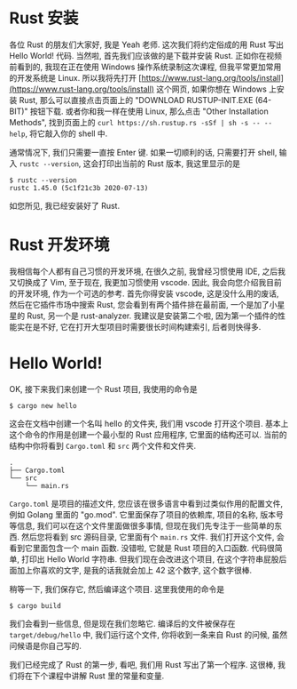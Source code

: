 # Rust 安装

各位 Rust 的朋友们大家好, 我是 Yeah 老师. 这次我们将约定俗成的用 Rust 写出 Hello World! 代码. 当然啦, 首先我们应该做的是下载并安装 Rust. 正如你在视频前看到的, 我现在正在使用 Windows 操作系统录制这次课程, 但我平常更加常用的开发系统是 Linux. 所以我将先打开 [https://www.rust-lang.org/tools/install](https://www.rust-lang.org/tools/install) 这个网页, 如果你想在 Windows 上安装 Rust, 那么可以直接点击页面上的 "DOWNLOAD RUSTUP-INIT.EXE (64-BIT)" 按钮下载. 或者你和我一样在使用 Linux, 那么点击 "Other Installation Methods", 找到页面上的 `curl https://sh.rustup.rs -sSf | sh -s -- --help`, 将它敲入你的 shell 中.

通常情况下, 我们只需要一直按 Enter 键. 如果一切顺利的话, 只需要打开 shell, 输入 `rustc --version`, 这会打印出当前的 Rust 版本, 我这里显示的是

```no-highlight
$ rustc --version
rustc 1.45.0 (5c1f21c3b 2020-07-13)
```

如您所见, 我已经安装好了 Rust.

# Rust 开发环境

我相信每个人都有自己习惯的开发环境, 在很久之前, 我曾经习惯使用 IDE, 之后我又切换成了 Vim, 至于现在, 我更加习惯使用 vscode. 因此, 我会向您介绍我目前的开发环境, 作为一个可选的参考. 首先你得安装 vscode, 这是没什么用的废话, 然后在它插件市场中搜索 Rust, 您会看到有两个插件排在最前面, 一个是加了小星星的 Rust, 另一个是 rust-analyzer. 我建议是安装第二个啦, 因为第一个插件的性能实在是不好, 它在打开大型项目时需要很长时间构建索引, 后者则快得多.

# Hello World!

OK, 接下来我们来创建一个 Rust 项目, 我使用的命令是

```no-highlight
$ cargo new hello
```

这会在文档中创建一个名叫 hello 的文件夹, 我们用 vscode 打开这个项目. 基本上这个命令的作用是创建一个最小型的 Rust 应用程序, 它里面的结构还可以. 当前的结构中你将看到 `Cargo.toml` 和 `src` 两个文件和文件夹.

```no-highlight
.
├── Cargo.toml
└── src
    └── main.rs
```

`Cargo.toml` 是项目的描述文件, 您应该在很多语言中看到过类似作用的配置文件, 例如 Golang 里面的 "go.mod". 它里面保存了项目的依赖库, 项目的名称, 版本号等信息, 我们可以在这个文件里面做很多事情, 但现在我们先专注于一些简单的东西. 然后您将看到 src 源码目录, 它里面有个 `main.rs` 文件. 我们打开这个文件, 会看到它里面包含一个 main 函数. 没错啦, 它就是 Rust 项目的入口函数. 代码很简单, 打印出 Hello World 字符串. 但我们现在会改进这个项目, 在这个字符串屁股后面加上你喜欢的文字, 是我的话我就会加上 42 这个数字, 这个数字很棒.

稍等一下, 我们保存它, 然后编译这个项目. 这里我使用的命令是

```no-highlight
$ cargo build
```

我们会看到一些信息, 但是现在我们忽略它. 编译后的文件被保存在 `target/debug/hello` 中, 我们运行这个文件, 你将收到一条来自 Rust 的问候, 虽然问候语是你自己写的.

我们已经完成了 Rust 的第一步, 看吧, 我们用 Rust 写出了第一个程序. 这很棒, 我们将在下个课程中讲解 Rust 里的常量和变量.
